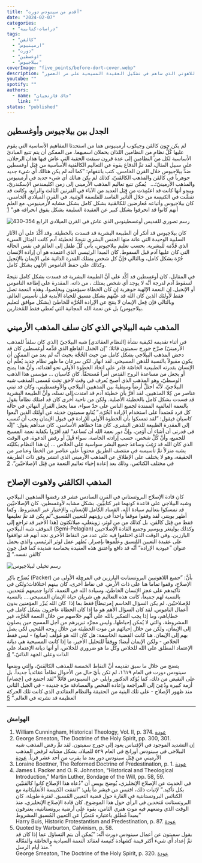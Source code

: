 ```yaml
---
title: "أقدم من سينودس دورت"
date: "2024-02-07"
categories:
  - "دراسات-كتابية"
tags:
  - "كالفن"
  - "ارمينيوس"
  - "دورت"
  - "اوغسطين"
  - "بيلاجيوس"
coverImage: "five_points/before-dort-cover.webp"
description: "يستعرض هذا المقال الجدل اللاهوتي بين القديس أوغسطينوس وبيلاجيوس، الذي شكّل الأساس لنظامين عقائديين رئيسيين في المسيحية: الكالفينية والأرمينية. يناقش المقال كيفية تأثير أفكار كل منهما حول الإرادة الحرة، الخطيئة الأصلية، والنعمة الإلهية على المفاهيم اللاهوتية الحديثة. كما يسلط الضوء على الجذور التاريخية لكل نظام وارتباطها بآراء آباء الكنيسة في القرون الأولى. يعتبر هذا المقال مرجعاً مفيداً لفهم الصراع الفكري واللاهوتي الذي ساهم في تشكيل العقيدة المسيحية على مر العصور."
youtube: ""
spotify: ""
authors:
  - name: "جاك قازنجيان"
    link: ""
status: "published"
---
```


## الجدل بين بيلاجيوس وأوغسطين

لم يكن جون كالڤن وجيكوب أرمينيوس هما من استحدثا المفاهيم الأساسية التي يقوم عليها كُلُّ نظامٍ من النظامين اللذان يحملان اسميهما. من الممكن أن يتم تتبع المبادئ الأساسية لكل من النظامين إلى عدة قرون سبقت الحقبة التي عاش فيها هذان الرجلان. على سبيل المثال، لقد تمَّ الدفاع بقوة عن التعاليم الكالڤنية الأساسية من قِبَل أوغسطين ضدَّ بيلاجيوس خلال القرن الخامس. كتب باننغهام: ”كما أنه لم يكن هنالك أي شيء جديد جوهرياً في كالڤن والمذهب الكالڤنيّ، كذلك لم يكن هنالك أي شيء جديد في أرمينيوس والمذهب الأرمينيّ؛…   يُمكن تتبع تعاليم المذهب الأرميني إلى زمن اكليمندس الإسكندريّ، ويبدو أنها كانت قد اعتُمِدَت من قِبَل العديد من الآباء في القرنين الثالث والرابع، وكانت قد تفشَّت في الكنيسة من خلال التأثير الفاسد للفلسفة الوثنية. في القرن الميلادي الخامس، كان بيلاجيوس وأتباعه مُعارضين للكالڤنية بشكل كامل بشكل مشابه لأرمينيوس، مع العلم أنهم كانوا قد انحرفوا بشكل كبير عن العقيدة السليمة بشكل يفوق انحرافه هو.“ <span id="ftr1">[1](#fn1)</span>

![رسم تصوري للفديس أوغسطينوس الذي عاش في القرن الميلادي الرابع 354-430 ](five_points/Saint_Augustine_of_Hippo.webp?width=small&position=left)

كان بيلاجيوس قد أنكر أن الطبيعة البشرية قد فسدت بالخطيئة. وقد أكَّدَ على أن الآثار السلبية الوحيدة التي عانة منها الجنس البشري نتيجةً لخطيئة آدم كانت المِثال السيء الذي قَدَّمه للبشرية. بحسب تعليم بيلاجيوس، يأتي كُلّ طفل إلى العالم في نفس الحالة التي كان عليها آدم قبل السقوط. كان المبدأ الرئيسي الذي اعتمده هو أن إرادة الإنسان حُرّة بشكل كامل، وبالتالي فإنَّ كل شخص يمتلك القدرة الذاتية على الإيمان بالإنجيل وكذلك على حفظ الناموس الإلهي بشكل كامل.

في المقابل، كان أوغسطين قد أكَّد على أنَّ الطبيعة البشرية قد فسدت بشكل كامل نتيجةً لسقوط آدم لدرجة أنَّه لا يوجد أي شخص يمتلك ، من ذاته، المقدرة على إطاعة الناموس أو الإنجيل. إن النعمة الإلهية جوهرية إن كان الخطاة سيؤمنون ويخلصوا، وهذه النعمة تصل فقط لأولئك الذين كان الله قد عيَّنهم بشكل مسبق للحياة الأبدية قبل تأسيس العالم. وبالتالي فإن فِعل الإيمان لا ينتج عن الإرادة الحُرَّة للخاطئ (بشكل موافق لتعليم بيلاجيوس) بل عن نعمة الله المجانية التي تُعطى فقط للمُختارين.

## المذهب شبه البيلاجي الذي كان سلف المذهب الأرميني

في أثناء تقديمه لكيفية نشأة [النظام العقائدي] شبه البيلاجيّ (الذي كان سلفاً للمذهب الأرمينيّ) صرَّح جورج سميتون قائلا: ”إن الجدل القاطع الذي قدَّمه أوغسطين كان قد دحض المذهب البيلاجي بشكل كامل من حيث الحُجَّة بحيث أنَّه لم يعد من الممكن أن يكون مقبولاً بالنسبة للذهن المسيحي. لقد انهار. لكن سرعان ما ظهر نظام جديد يُعلِّم أن الإنسان بقدرته الطبيعية الخاصّة قادر على اتخاذ الخطوة الأولى نحو اهتدائه، وأنَّ هذا يمنح أو يجعل من مساعدة الروح القدس أمراً مُستحقّاً. كان كاسيان … مؤسس هذا الذهب الوسطيّ، وهو المذهب الذي أصبح يُعرف في وقت لاحق تحت مُسمى المذهب شبه البيلاجيّ، لأنَّه احتلَّ أرضاً وسطيةً بين المذهبين البيلاجي والأوغسطيني، وكان قد تبنى عناصر من كِلا المذهبين. لقد أقرَّ بأن خطيئة آدم قد امتدت إلى نسله، وأنَّ الطبيعة البشرية قد فسدت بشكل كامل بالخطيئة الأصلية. ولكن من ناحية أُخرى كان قد امتلك نظاماً يقول بالنعمة العالمية الممتدة لجميع الناس على حدّ سواء، مما يجعل القرار النهائي في حالة كل فرد مُعتمداً على استخدام الإرادة الحُرّة.“ يُتابع سميتون حديثه عن أولئك الذين اتَّبعوا كاسيان فيقول: ”لقد تمسكوا بأن الخطوة الأولى للإرادة في قبول الإيمان يجب أن تُنسب إلى المقدرة الطبيعة للذهن البشري. كان هذا خطأهم الأساسي. كان مبدأهم يقول: ”إنَّه في قدرتي أن أشاء أن أؤمن، وإنَّ دور نعمة الله أن تُساعد“ لقد أقرّوا بكفاية نعمة المسيح للجميع، وأنَّ كُلَّ شخص، حسب إرادته الخاصة، سواء قَبِلَ أو رفض الدعوة، في الوقت الذي كان الله قد رَغِبَ وساعدَ جميع البشر سواسية على الخلاص … إن هذا النظام بكليّته يشبه منزلاً تمَّ تأسيسه في منتصف الطريق محتوياً على عناصر من الخطأ وعناصر من الحقيقة، وهو لا يختلف على الإطلاق عن المذهب الأرميني الذي انتشر وفق ذات الطريقة في مختلف الكنائس، وذلك بعد إعادة إحياء تعاليم النعمة من قِبَل الإصلاحيّين“. <span id="ftr2">[2](#fn2)</span>

## المذهب الكالڤني ولاهوت الإصلاح

كان قادة الإصلاح البروتستاني في القرن السادس عشر قد رفضوا المذهبين البيلاجي وشبه البيلاجي على قاعدة كونهما غير كتابيَّين. بشكل مشابه لأوغسطين، كان الإصلاحيّين قد تمسكوا بتعاليم سيادة الله، الفساد الكامل للإنسان، والإختيار غير المشروط. وكما أظهر بويتنر، لقد وفقوا موقفاً واحداً في رؤيتهم للتعيين المُسبق.”لم يكن قد تمَّ تعليمها فقط من قِبَل كالڤن، بل كذلك من من لوثر، زوينغلي، ميلانكثون (هذا الأخير قد تراجع إلى الموقف شبه البيلاجي (Semi-Pelagian) وكذلك بولينغر وبوسير وجميع القادة الإصلاحيين البارزين. وفي الوقت الذي اختلفوا فيه على عدد من النقاط الأُخرى نجد أنهم قد توافقوا على عقيدة التعيين المُسبق وعلّموها بإصرار. يُظهر عمل لوثر الرئيسي والذي يحمل عنوان ”عبودية الإرادة“ أنَّه قد دافع واعتنق هذه العقيدة بحماسة شديدة كما فعل جون كالڤن نفسه.“ <span id="ftr3">[3](#fn3)</span>

![رسم تخيلي لبيلاجيوس ](five_points/pelagius.webp?position=left&width=small)

يُصَرِّح باكِر (Packer) بأنَّ: ”جميع اللاهوتيين البروتستانت البارزين في المرحلة الأولى من الإصلاح، وقفوا تماما هنا على ذات الأرض. في نقاط أُخرى، كان بينهم اختلافات؛ولكن في تأكيدهم على عجز الإنسان الخاطئ، وسيادة الله في النعمة، كانوا جميعهم مُتحدين. بالنسبة لهم جميعاً، كانت هذه التعاليم هي شريان حياة الإيمان المسيحي.… بالنسبة للإصلاحيّين، لم يكن السؤال الحاسم [مرتبطاً] فقط بما إذا  كان الله يُبرِّر المؤمنين بدون أعمال الناموس. لقد كان السؤال الأهم هو ما إذا كان الخطاة عاجزون بشكل كامل في خطاياهم، وما إذا يجب التفكير بالله على أنَّهم خلاصهم من خلال النعمة الحُرَّة، غير المشروطة، والتي لا يُمكن إحباطهاـ وليس مجرَّد تبريرهم من أجل المسيح حين يصلون إلى الإيمان، ولكن من خلال إحيائهم من موت الخطيئة من خلال روحه المُحيِي لكي يصل بهم إلى الإيمان. هنا كانت القضية الحاسمة: هل كان الله هو مُؤلّف (صانع) - ليس فقط الخلاص - ولكن الإيمان أيضا؛ ووِفقاً للتحليل الأخير، ما إذا كانت المسيحية هي ديانة الإعتماد المطلق على الله للخلاص وكُل ما هو ضروري للخلاص، أو أنها ديانة الإعتماد على الذات وعلى الجهد الذاتيّ.“ <span id="ftr4">[4](#fn4)</span>

يتضح من خلال ما سبق تقديمه أنَّ النقاط الخمسة للمذهب الكالڤنيّ، والتي وضعها سينودس دورت في العام ١٦١٩، لم تكن بأيّ حال من الأحوال نظاماً عقائدياً جديداً. بل على النقيض من ذلك، كما يُؤكد الدكتور وايلي عن السينودس قائلاً ”لقد اجتمع في [خِضام] أزمة كبيرة ودُعِيَ إلى المراجعة وإعادة الفحص والمصادقة مرّة جديدة - في الجيل الثاني منذ ظهور الإصلاح - على تلك البنية من الحقيقة والنظام العقائدي الذي كانت تلك الحركة العظيمة قد نشرته في العالم.“ <span id="ftr5">[5](#fn5)</span>

---

### الهوامش

1. <span id="fn1">William Cunningham, Historical Theology, Vol. II, p. 374. </span> [عودة](#ftr1)
2. <span id="fn2">George Smeaton, The Doctrine of the Holy Spirit, pp. 300, 301.  
إن التشديد الموجود في الإقتباس يعود إلى جورج سميتون. لقد تمَّ رفض المذهب شبه البيلاجي في سينودس أورانج في العام ٥٢٩ للميلاد، بشكل مشابه لرفض المذهب الأرميني من قِبَل سينودس دور بعد ما يقرب من أحد عشر قرناً. </span> [عودة](#ftr2)
3. <span id="fn3">Loraine Boettner, The Reformed Doctrine of Predestination, p. 1. </span> [عودة](#ftr3)
4. <span id="fn4">James I. Packer and O. R. Johnston, “Historical and Theological Introduction,” Martin Luther, Bondage of the Will, pp. 58, 59.  
في الحديث عن الإصلاح الإنجليزي، يُوضح بويس أن ”دُعاة هذا الإصلاح كانوا كالڤنيّين بكل تأكيد.“ لإثبات ذلك، اقتبس من فيشر ما يلي: ”اتفقت الكنيسة الأنغليكانية مع الكنائس البروتستانتية في القارة حول قضية التعيين المُسبق. لفترة طويلة، كان البروتستانت مُتحدين في الرأي حول هذا الموضوع. كان قادة الإصلاح الإنجليزي، منذ الوقت الذي وضعهم فيه موت هنري الثامن، بقوة على أرضية بروتستانتية، يعترفون بمبدأ مُطلق باعتباره مُتميّزاً عن التعيين المُسبق المشروط“  
Harry Buis, Historic Protestantism and Predestination, p. 87. </span> [عودة](#ftr4)
5. <span id="fn5">Quoted by Warburton, Calvinism, p. 58.  
يقول سميتون عن أعمال سينودس دورت أنَّه: ”يُمكن أن يتم التساؤل عما إذا كان قد تمَّ إعداد أي شيء أكثر قيمة كشهادة كنيسة لعقائد النعمة السيادية والخاصّة والفعّالة منذ أيام الرسل.“  
George Smeaton, The Doctrine of the Holy Spirit, p. 320. </span> [عودة](#ftr5)
